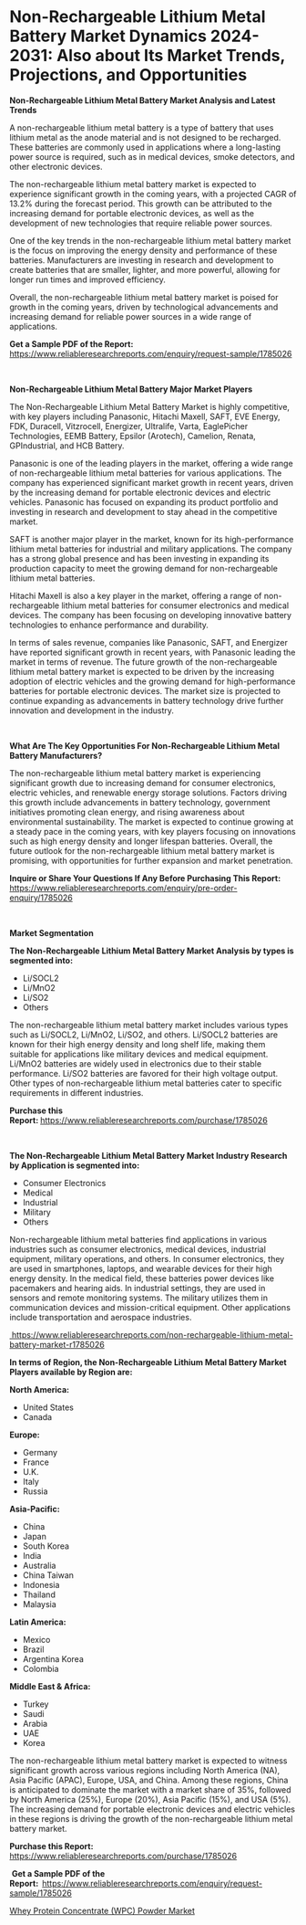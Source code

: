 <p><h1>Non-Rechargeable Lithium Metal Battery Market Dynamics 2024-2031: Also about Its Market Trends, Projections, and Opportunities</h1></p><p><strong>Non-Rechargeable Lithium Metal Battery Market Analysis and Latest Trends</strong></p>
<p><p>A non-rechargeable lithium metal battery is a type of battery that uses lithium metal as the anode material and is not designed to be recharged. These batteries are commonly used in applications where a long-lasting power source is required, such as in medical devices, smoke detectors, and other electronic devices.</p><p>The non-rechargeable lithium metal battery market is expected to experience significant growth in the coming years, with a projected CAGR of 13.2% during the forecast period. This growth can be attributed to the increasing demand for portable electronic devices, as well as the development of new technologies that require reliable power sources.</p><p>One of the key trends in the non-rechargeable lithium metal battery market is the focus on improving the energy density and performance of these batteries. Manufacturers are investing in research and development to create batteries that are smaller, lighter, and more powerful, allowing for longer run times and improved efficiency.</p><p>Overall, the non-rechargeable lithium metal battery market is poised for growth in the coming years, driven by technological advancements and increasing demand for reliable power sources in a wide range of applications.</p></p>
<p><strong>Get a Sample PDF of the Report:&nbsp;</strong> <a href="https://www.reliableresearchreports.com/enquiry/request-sample/1785026">https://www.reliableresearchreports.com/enquiry/request-sample/1785026</a></p>
<p>&nbsp;</p>
<p><strong>Non-Rechargeable Lithium Metal Battery Major Market Players</strong></p>
<p><p>The Non-Rechargeable Lithium Metal Battery Market is highly competitive, with key players including Panasonic, Hitachi Maxell, SAFT, EVE Energy, FDK, Duracell, Vitzrocell, Energizer, Ultralife, Varta, EaglePicher Technologies, EEMB Battery, Epsilor (Arotech), Camelion, Renata, GPIndustrial, and HCB Battery.</p><p>Panasonic is one of the leading players in the market, offering a wide range of non-rechargeable lithium metal batteries for various applications. The company has experienced significant market growth in recent years, driven by the increasing demand for portable electronic devices and electric vehicles. Panasonic has focused on expanding its product portfolio and investing in research and development to stay ahead in the competitive market.</p><p>SAFT is another major player in the market, known for its high-performance lithium metal batteries for industrial and military applications. The company has a strong global presence and has been investing in expanding its production capacity to meet the growing demand for non-rechargeable lithium metal batteries.</p><p>Hitachi Maxell is also a key player in the market, offering a range of non-rechargeable lithium metal batteries for consumer electronics and medical devices. The company has been focusing on developing innovative battery technologies to enhance performance and durability.</p><p>In terms of sales revenue, companies like Panasonic, SAFT, and Energizer have reported significant growth in recent years, with Panasonic leading the market in terms of revenue. The future growth of the non-rechargeable lithium metal battery market is expected to be driven by the increasing adoption of electric vehicles and the growing demand for high-performance batteries for portable electronic devices. The market size is projected to continue expanding as advancements in battery technology drive further innovation and development in the industry.</p></p>
<p>&nbsp;</p>
<p><strong>What Are The Key Opportunities For Non-Rechargeable Lithium Metal Battery Manufacturers?</strong></p>
<p><p>The non-rechargeable lithium metal battery market is experiencing significant growth due to increasing demand for consumer electronics, electric vehicles, and renewable energy storage solutions. Factors driving this growth include advancements in battery technology, government initiatives promoting clean energy, and rising awareness about environmental sustainability. The market is expected to continue growing at a steady pace in the coming years, with key players focusing on innovations such as high energy density and longer lifespan batteries. Overall, the future outlook for the non-rechargeable lithium metal battery market is promising, with opportunities for further expansion and market penetration.</p></p>
<p><strong>Inquire or Share Your Questions If Any Before Purchasing This Report:</strong> <a href="https://www.reliableresearchreports.com/enquiry/pre-order-enquiry/1785026">https://www.reliableresearchreports.com/enquiry/pre-order-enquiry/1785026</a></p>
<p>&nbsp;</p>
<p><strong>Market Segmentation</strong></p>
<p><strong>The Non-Rechargeable Lithium Metal Battery Market Analysis by types is segmented into:</strong></p>
<p><ul><li>Li/SOCL2</li><li>Li/MnO2</li><li>Li/SO2</li><li>Others</li></ul></p>
<p><p>The non-rechargeable lithium metal battery market includes various types such as Li/SOCL2, Li/MnO2, Li/SO2, and others. Li/SOCL2 batteries are known for their high energy density and long shelf life, making them suitable for applications like military devices and medical equipment. Li/MnO2 batteries are widely used in electronics due to their stable performance. Li/SO2 batteries are favored for their high voltage output. Other types of non-rechargeable lithium metal batteries cater to specific requirements in different industries.</p></p>
<p><strong>Purchase this Report:&nbsp;</strong><a href="https://www.reliableresearchreports.com/purchase/1785026">https://www.reliableresearchreports.com/purchase/1785026</a></p>
<p>&nbsp;</p>
<p><strong>The Non-Rechargeable Lithium Metal Battery Market Industry Research by Application is segmented into:</strong></p>
<p><ul><li>Consumer Electronics</li><li>Medical</li><li>Industrial</li><li>Military</li><li>Others</li></ul></p>
<p><p>Non-rechargeable lithium metal batteries find applications in various industries such as consumer electronics, medical devices, industrial equipment, military operations, and others. In consumer electronics, they are used in smartphones, laptops, and wearable devices for their high energy density. In the medical field, these batteries power devices like pacemakers and hearing aids. In industrial settings, they are used in sensors and remote monitoring systems. The military utilizes them in communication devices and mission-critical equipment. Other applications include transportation and aerospace industries.</p></p>
<p><a href="https://www.reliableresearchreports.com/non-rechargeable-lithium-metal-battery-market-r1785026">&nbsp;https://www.reliableresearchreports.com/non-rechargeable-lithium-metal-battery-market-r1785026</a></p>
<p><strong>In terms of Region, the Non-Rechargeable Lithium Metal Battery Market Players available by Region are:</strong></p>
<p>
    <p> <strong> North America: </strong>
        <ul>
            <li>United States</li>
            <li>Canada</li>
        </ul>
        </p> 
    <p> <strong> Europe: </strong>
        <ul>
            <li>Germany</li>
            <li>France</li>
            <li>U.K.</li>
            <li>Italy</li>
            <li>Russia</li>
        </ul>
        </p> 
    <p> <strong> Asia-Pacific: </strong>
        <ul>
            <li>China</li>
            <li>Japan</li>
            <li>South Korea</li>
            <li>India</li>
            <li>Australia</li>
            <li>China Taiwan</li>
            <li>Indonesia</li>
            <li>Thailand</li>
            <li>Malaysia</li>
        </ul>
        </p> 
    <p> <strong> Latin America: </strong>
        <ul>
            <li>Mexico</li>
            <li>Brazil</li>
            <li>Argentina Korea</li>
            <li>Colombia</li>
        </ul>
        </p> 
    <p> <strong> Middle East & Africa: </strong>
        <ul>
            <li>Turkey</li>
            <li>Saudi</li>
            <li>Arabia</li>
            <li>UAE</li>
            <li>Korea</li>
        </ul>
    </p>
    </p>
<p><p>The non-rechargeable lithium metal battery market is expected to witness significant growth across various regions including North America (NA), Asia Pacific (APAC), Europe, USA, and China. Among these regions, China is anticipated to dominate the market with a market share of 35%, followed by North America (25%), Europe (20%), Asia Pacific (15%), and USA (5%). The increasing demand for portable electronic devices and electric vehicles in these regions is driving the growth of the non-rechargeable lithium metal battery market.</p></p>
<p><strong>Purchase this Report: </strong><a href="https://www.reliableresearchreports.com/purchase/1785026">https://www.reliableresearchreports.com/purchase/1785026</a></p>
<p>&nbsp;<strong>Get a Sample PDF of the Report:&nbsp;&nbsp;</strong><a href="https://www.reliableresearchreports.com/enquiry/request-sample/1785026">https://www.reliableresearchreports.com/enquiry/request-sample/1785026</a></p>
<p><strong></strong></p>
<p><p><a href="https://view.publitas.com/reportprime-1/whey-protein-concentrate-wpc-powder-market-emerging-trends-and-future-prospects-for-period-from-2024-to-2031/">Whey Protein Concentrate (WPC) Powder Market</a></p></p>